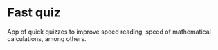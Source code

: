 # Fast quiz

App of quick quizzes to improve speed reading, speed of mathematical calculations, among others.